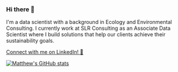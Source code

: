 ### Hi there 👋

I'm a data scientist with a background in Ecology and Environmental Consulting. I currently work at SLR Consulting as an Associate Data Scientist where I build solutions that help our clients achieve their sustainability goals.

[Connect with me on LinkedIn! 🙂](https://www.linkedin.com/in/matthewjwhittle/)


[![Matthew's GitHub stats](https://github-readme-stats.vercel.app/api?username=MatthewJWhittle)](https://github.com/MatthewJWhittle/github-readme-stats)

<!--
**MatthewJWhittle/MatthewJWhittle** is a ✨ _special_ ✨ repository because its `README.md` (this file) appears on your GitHub profile.

Here are some ideas to get you started:

- 🔭 I’m currently working on ...
- 🌱 I’m currently learning ...
- 👯 I’m looking to collaborate on ...
- 🤔 I’m looking for help with ...
- 💬 Ask me about ...
- 📫 How to reach me: ...
- 😄 Pronouns: ...
- ⚡ Fun fact: ...
-->
